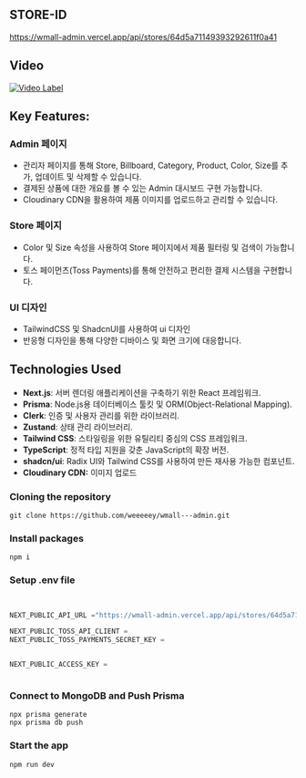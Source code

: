## STORE-ID

https://wmall-admin.vercel.app/api/stores/64d5a71149393292611f0a41

## Video

[![Video Label](http://img.youtube.com/vi/-Snlr2dZY4g/0.jpg)](https://youtu.be/-Snlr2dZY4g)

## Key Features:

### **Admin 페이지**

-   관리자 페이지를 통해 Store, Billboard, Category, Product, Color, Size를 추가, 업데이트 및 삭제할 수 있습니다.
-   결제된 상품에 대한 개요를 볼 수 있는 Admin 대시보드 구현 가능합니다.
-   Cloudinary CDN을 활용하여 제품 이미지를 업로드하고 관리할 수 있습니다.

### Store 페이지

-   Color 및 Size 속성을 사용하여 Store 페이지에서 제품 필터링 및 검색이 가능합니다.
-   토스 페이먼츠(Toss Payments)를 통해 안전하고 편리한 결제 시스템을 구현합니다.

### **UI 디자인**

-   TailwindCSS 및 ShadcnUI를 사용하여 ui 디자인
-   반응형 디자인을 통해 다양한 디바이스 및 화면 크기에 대응합니다.

## Technologies Used

-   **Next.js**: 서버 렌더링 애플리케이션을 구축하기 위한 React 프레임워크.
-   **Prisma**: Node.js용 데이터베이스 툴킷 및 ORM(Object-Relational Mapping).
-   **Clerk**: 인증 및 사용자 관리를 위한 라이브러리.
-   **Zustand**: 상태 관리 라이브러리.
-   **Tailwind CSS**: 스타일링을 위한 유틸리티 중심의 CSS 프레임워크.
-   **TypeScript**: 정적 타입 지원을 갖춘 JavaScript의 확장 버전.
-   **shadcn/ui**: Radix UI와 Tailwind CSS를 사용하여 만든 재사용 가능한 컴포넌트.
-   **Cloudinary CDN:** 이미지 업로드

### Cloning the repository

```shell
git clone https://github.com/weeeeey/wmall---admin.git
```

### Install packages

```shell
npm i
```

### Setup .env file

```js


NEXT_PUBLIC_API_URL ="https://wmall-admin.vercel.app/api/stores/64d5a71149393292611f0a41"

NEXT_PUBLIC_TOSS_API_CLIENT =
NEXT_PUBLIC_TOSS_PAYMENTS_SECRET_KEY =


NEXT_PUBLIC_ACCESS_KEY =



```

### Connect to MongoDB and Push Prisma

```shell
npx prisma generate
npx prisma db push
```

### Start the app

```shell
npm run dev
```
